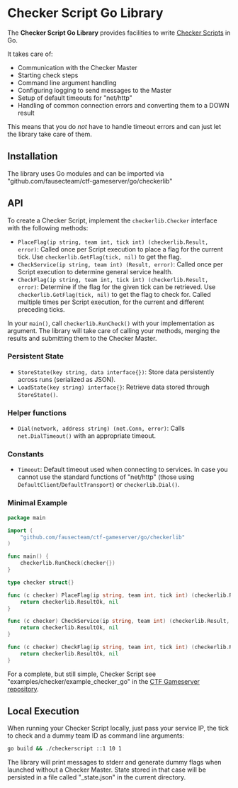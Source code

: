 Checker Script Go Library
=========================

The **Checker Script Go Library** provides facilities to write [Checker Scripts](index.md) in Go.

It takes care of:

* Communication with the Checker Master
* Starting check steps
* Command line argument handling
* Configuring logging to send messages to the Master
* Setup of default timeouts for "net/http"
* Handling of common connection errors and converting them to a DOWN result

This means that you do *not* have to handle timeout errors and can just let the library take care of them.

Installation
------------
The library uses Go modules and can be imported via "github.com/fausecteam/ctf-gameserver/go/checkerlib"

API
---
To create a Checker Script, implement the `checkerlib.Checker` interface with the following methods:

* `PlaceFlag(ip string, team int, tick int) (checkerlib.Result, error)`: Called once per Script execution to
  place a flag for the current tick. Use `checkerlib.GetFlag(tick, nil)` to get the flag.
* `CheckService(ip string, team int) (Result, error)`: Called once per Script execution to determine general
  service health.
* `CheckFlag(ip string, team int, tick int) (checkerlib.Result, error)`: Determine if the flag for the given
  tick can be retrieved. Use `checkerlib.GetFlag(tick, nil)` to get the flag to check for. Called multiple
  times per Script execution, for the current and different preceding ticks.

In your `main()`, call `checkerlib.RunCheck()` with your implementation as argument. The library will take
care of calling your methods, merging the results and submitting them to the Checker Master.

### Persistent State
* `StoreState(key string, data interface{})`: Store data persistently across runs (serialized as JSON).
* `LoadState(key string) interface{}`: Retrieve data stored through `StoreState()`.

### Helper functions
* `Dial(network, address string) (net.Conn, error)`: Calls `net.DialTimeout()` with an appropriate timeout.

### Constants
* `Timeout`: Default timeout used when connecting to services. In case you cannot use the standard functions
  of "net/http" (those using `DefaultClient`/`DefaultTransport`) or `checkerlib.Dial()`.

### Minimal Example
```go
package main

import (
	"github.com/fausecteam/ctf-gameserver/go/checkerlib"
)

func main() {
	checkerlib.RunCheck(checker{})
}

type checker struct{}

func (c checker) PlaceFlag(ip string, team int, tick int) (checkerlib.Result, error) {
	return checkerlib.ResultOk, nil
}

func (c checker) CheckService(ip string, team int) (checkerlib.Result, error) {
	return checkerlib.ResultOk, nil
}

func (c checker) CheckFlag(ip string, team int, tick int) (checkerlib.Result, error) {
	return checkerlib.ResultOk, nil
}
```

For a complete, but still simple, Checker Script see "examples/checker/example_checker_go" in the [CTF
Gameserver repository](https://github.com/fausecteam/ctf-gameserver).

Local Execution
---------------
When running your Checker Script locally, just pass your service IP, the tick to check and a dummy team ID
as command line arguments:

```sh
go build && ./checkerscript ::1 10 1
```

The library will print messages to stderr and generate dummy flags when launched without a Checker Master.
State stored in that case will be persisted in a file called "_state.json" in the current directory.
